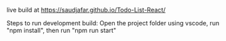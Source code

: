 live build at https://saudjafar.github.io/Todo-List-React/

Steps to run development build:
Open the project folder using vscode,
run "npm install",
then run "npm run start"
